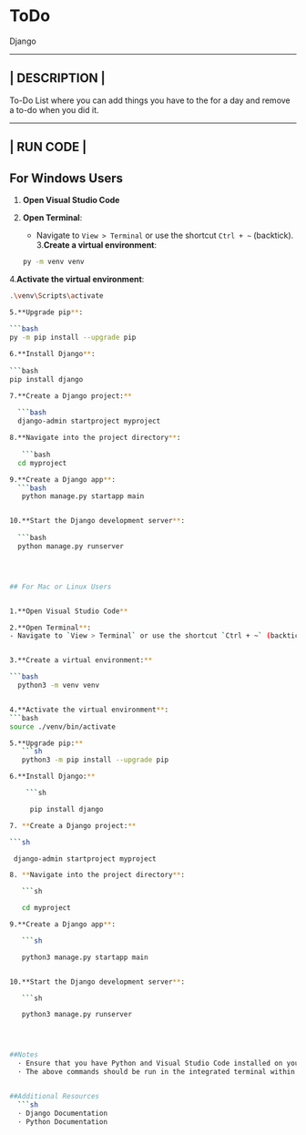 # ToDo
Django


--------------------------------------------------------------------------------------------------------------------------------------------------------
|                                                            DESCRIPTION                                                                                |
--------------------------------------------------------------------------------------------------------------------------------------------------------

To-Do List where you can add things you have to the for a day and remove a to-do when you did it.




-----------------------------------------------------------
|                                                            RUN CODE                                                                                |
------------------------------------------------------------------------------------------------------------------------------------------------------


## For Windows Users

1. **Open Visual Studio Code**
   
2. **Open Terminal**:
   - Navigate to `View > Terminal` or use the shortcut `Ctrl + ~` (backtick).
3.**Create a virtual environment**:
   
   ```bash
   py -m venv venv


4.**Activate the virtual environment**:
     
   ```bash
   .\venv\Scripts\activate

5.**Upgrade pip**:
     
   ```bash
   py -m pip install --upgrade pip 

6.**Install Django**:
       
   ```bash
   pip install django 

7.**Create a Django project:**
    
     ```bash
     django-admin startproject myproject

8.**Navigate into the project directory**:
      
      ```bash
     cd myproject

9.**Create a Django app**:
     ```bash
      python manage.py startapp main


10.**Start the Django development server**:
    
     ```bash
     python manage.py runserver




## For Mac or Linux Users


1.**Open Visual Studio Code**
   
2.**Open Terminal**:
   - Navigate to `View > Terminal` or use the shortcut `Ctrl + ~` (backtick).


3.**Create a virtual environment:**
  
   ```bash
     python3 -m venv venv


4.**Activate the virtual environment**:
   ```bash
   source ./venv/bin/activate

5.**Upgrade pip:**
      ```sh
      python3 -m pip install --upgrade pip 

6.**Install Django:**

       ```sh

        pip install django 

7. **Create a Django project:**

   ```sh

    django-admin startproject myproject

8. **Navigate into the project directory**:

      ```sh

      cd myproject

9.**Create a Django app**:

      ```sh

      python3 manage.py startapp main


10.**Start the Django development server**:

      ```sh

      python3 manage.py runserver




##Notes
     · Ensure that you have Python and Visual Studio Code installed on your machine.
     · The above commands should be run in the integrated terminal within Visual Studio Code.


##Additional Resources
     ```sh
     · Django Documentation
     · Python Documentation


 



